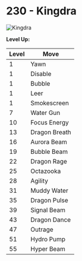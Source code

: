 # 230 - Kingdra
![][230]

**Level Up:**

Level | Move
---   | ---
  1   | Yawn
  1   | Disable
  1   | Bubble
  1   | Leer
  1   | Smokescreen
  7   | Water Gun
 10   | Focus Energy
 13   | Dragon Breath
 16   | Aurora Beam
 19   | Bubble Beam
 22   | Dragon Rage
 25   | Octazooka
 28   | Agility
 31   | Muddy Water
 35   | Dragon Pulse
 39   | Signal Beam
 43   | Dragon Dance
 47   | Outrage
 51   | Hydro Pump
 55   | Hyper Beam



[230]: https://raw.githubusercontent.com/PokeAPI/sprites/master/sprites/pokemon/230.png "Kingdra"
